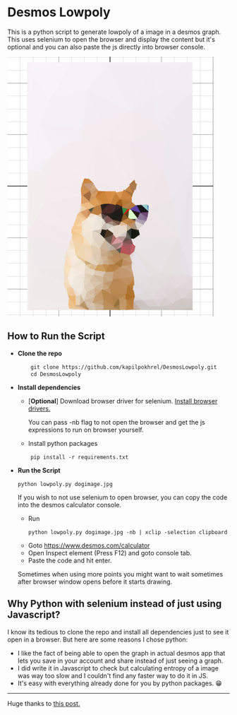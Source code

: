 # Desmos Lowpoly
This is a python script to generate lowpoly of a image in a desmos graph. This uses selenium to open the browser and display the content but it's optional and you can also paste the js directly into browser console.

![Preview mage](preview.png)

## How to Run the Script

- **Clone the repo**
    ```
        git clone https://github.com/kapilpokhrel/DesmosLowpoly.git
        cd DesmosLowpoly
    ```
- **Install dependencies**
    - [**Optional**] Download browser driver for selenium.
    [Install browser drivers.](https://www.selenium.dev/documentation/webdriver/getting_started/install_drivers/)
    
        You can pass -nb flag to not open the browser and get the js expressions to run on browser yourself.

    - Install python packages
    ```
        pip install -r requirements.txt
    ```
- **Run the Script**
    ```
    python lowpoly.py dogimage.jpg
    ```
    If you wish to not use selenium to open browser, you can copy the code into the desmos calculator console.
    
    - Run
        ``` 
        python lowpoly.py dogimage.jpg -nb | xclip -selection clipboard 
        ```
    - Goto https://www.desmos.com/calculator
    - Open Inspect element (Press F12) and goto console tab.
    - Paste the code and hit enter.

    Sometimes when using more points you might want to wait sometimes after browser window opens before it starts drawing.

## Why Python with selenium instead of just using Javascript?

I know its tedious to clone the repo and install all dependencies just to see it open in a browser. But here are some reasons I chose python:
- I like the fact of being able to open the graph in actual desmos app that lets you save in your account and share instead of just seeing a graph.
- I did write it in Javascript to check but calculating entropy of a image was way too slow and I couldn't find any faster way to do it in JS.
- It's easy with everything already done for you by python packages. :grin:

----
Huge thanks to [this post.](http://www.degeneratestate.org/posts/2017/May/24/images-to-triangles/)
